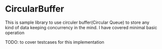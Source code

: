 # CircularBuffer
 This is sample library to use circuler buffer(Circular Queue) to store any kind of data keeping concurrency in the mind. I have covered minimal basic operation


TODO:
to cover testcases for this implementation

